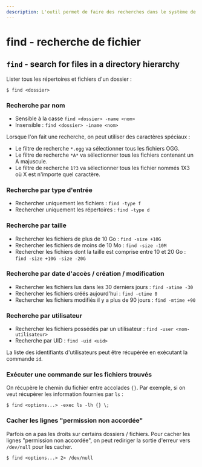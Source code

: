 ```yaml
---
description: L'outil permet de faire des recherches dans le système de fichiers
---
```


# find - recherche de fichier

## `find` - search for files in a directory hierarchy

Lister tous les répertoires et fichiers d'un dossier :

```text
$ find <dossier>
```

### Recherche par nom

* Sensible à la casse `find <dossier> -name <nom>`
* Insensible : `find <dossier> -iname <nom>`

Lorsque l'on fait une recherche, on peut utiliser des caractères spéciaux :

* Le filtre de recherche `*.ogg` va sélectionner tous les fichiers OGG.
* Le filtre de recherche `*A*` va sélectionner tous les fichiers contenant un A majuscule.
* Le filtre de recherche `1?3` va sélectionner tous les fichier nommés 1X3 où X est n'importe quel caractère.

### Recherche par type d'entrée

* Rechercher uniquement les fichiers : `find -type f`
* Rechercher uniquement les répertoires : `find -type d`

### Recherche par taille

* Rechercher les fichiers de plus de 10 Go : `find -size +10G` 
* Rechercher les fichiers de moins de 10 Mo : `find -size -10M` 
* Rechercher les fichiers dont la taille est comprise entre 10 et 20 Go : `find -size +10G -size -20G`

### Recherche par date d'accès / création / modification

* Rechercher les fichiers lus dans les 30 derniers jours : `find -atime -30` 
* Rechercher les fichiers créés aujourd'hui : `find -ctime 0` 
* Rechercher les fichiers modifiés il y a plus de 90 jours : `find -mtime +90` 

### Recherche par utilisateur

* Rechercher les fichiers possédés par un utilisateur : `find -user <nom-utilisateur>`
* Recherche par UID : `find -uid <uid>`

La liste des identifiants d'utilisateurs peut être récupérée en exécutant la commande `id`.

### Exécuter une commande sur les fichiers trouvés

On récupère le chemin du fichier entre accolades `{}`. Par exemple, si on veut récupérer les information fournies par `ls` : 

```text
$ find <options...> -exec ls -lh {} \;
```

### Cacher les lignes "permission non accordée"

Parfois on a pas les droits sur certains dossiers / fichiers. Pour cacher les lignes "permission non accordée", on peut rediriger la sortie d'erreur vers `/dev/null` pour les cacher.

```text
$ find <options...> 2> /dev/null
```

